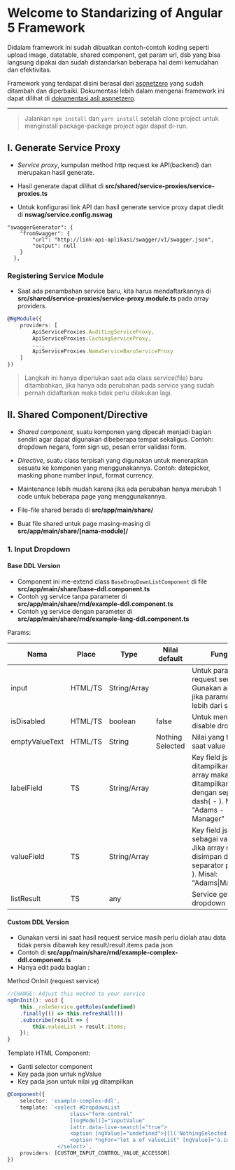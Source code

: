 # Welcome to Standarizing of Angular 5 Framework
Didalam framework ini sudah dibuatkan contoh-contoh koding seperti upload image, datatable, shared component, get param url, dsb yang bisa langsung dipakai dan sudah distandarkan beberapa hal demi kemudahan dan efektivitas. 

Framework yang terdapat disini berasal dari [aspnetzero](https://www.aspnetzero.com) yang sudah ditambah dan diperbaiki. Dokumentasi lebih dalam mengenai framework ini dapat dilihat di [dokumentasi asli aspnetzero](https://www.aspnetzero.com/Documents).

***

> Jalankan `npm install` dan `yarn install` setelah clone project untuk menginstall package-package project agar dapat di-run.

## I. Generate Service Proxy
- *Service proxy*, kumpulan method http request ke API(backend) dan merupakan hasil generate.

- Hasil generate dapat dilihat di **src/shared/service-proxies/service-proxies.ts**

- Untuk konfigurasi link API dan hasil generate service proxy dapat diedit di **nswag/service.config.nswag**
```
"swaggerGenerator": {
    "fromSwagger": {
        "url": "http://link-api-aplikasi/swagger/v1/swagger.json",
        "output": null
    }
  },
```

### Registering Service Module
- Saat ada penambahan service baru, kita harus mendaftarkannya di **src/shared/service-proxies/service-proxy.module.ts** pada array providers.

```typescript
@NgModule({
    providers: [
        ApiServiceProxies.AuditLogServiceProxy,
        ApiServiceProxies.CachingServiceProxy,
        ...,
        ApiServiceProxies.NamaServiceBaruServiceProxy
    ]
})
```

>Langkah ini hanya diperlukan saat ada class service(file) baru ditambahkan, jika hanya ada perubahan pada service yang sudah pernah didaftarkan maka tidak perlu dilakukan lagi.

## II. Shared Component/Directive
- *Shared component*, suatu komponen yang dipecah menjadi bagian sendiri agar dapat digunakan dibeberapa tempat sekaligus. 
Contoh: dropdown negara, form sign up, pesan error validasi form.

- *Directive*, suatu class terpisah yang digunakan untuk menerapkan sesuatu ke komponen yang menggunakannya. 
Contoh: datepicker, masking phone number input, format currency.

- Maintenance lebih mudah karena jika ada perubahan hanya merubah 1 code untuk beberapa page yang menggunakannya.

- File-file shared berada di **src/app/main/share/**

- Buat file shared untuk page masing-masing di **src/app/main/share/[nama-module]/**

### 1. Input Dropdown
#### Base DDL Version
- Component ini me-extend class `BaseDropDownListComponent` di file **src/app/main/share/base-ddl.component.ts**
- Contoh yg service tanpa parameter di **src/app/main/share/rnd/example-ddl.component.ts**
- Contoh yg service dengan parameter di **src/app/main/share/rnd/example-lang-ddl.component.ts**

Params:

Nama            | Place     | Type          | Nilai default     | Fungsi
----------------|-----------|---------------|-------------------|------------------------------------
input           | HTML/TS   | String/Array  |                   | Untuk parameter request service. Gunakan array jika parameter lebih dari satu
isDisabled      | HTML/TS   | boolean       | false             | Untuk men-disable dropdown
emptyValueText  | HTML/TS   | String        | Nothing Selected  | Nilai yang tampil saat value kosong
labelField      | TS        | String/Array  |                   | Key field json yg ditampilkan. Jika array maka ditampilkan dengan separator dash( - ). Misal: "Adams - Manager"
valueField      | TS        | String/Array  |                   | Key field json sebagai value. Jika array maka disimpan dengan separator pipe( &#124; ). Misal: "Adams&#124;Manager"
listResult      | TS        | any           |                   | Service get data dropdown

#### Custom DDL Version
- Gunakan versi ini saat hasil request service masih perlu diolah atau data tidak persis dibawah key result/result.items pada json
- Contoh di **src/app/main/share/rnd/example-complex-ddl.component.ts**
- Hanya edit pada bagian :

Method OnInit (request service)

```typescript
//CHANGE: Adjust this method to your service
ngOnInit(): void {
    this._roleService.getRoles(undefined)
    .finally(() => this.refreshAll())
    .subscribe(result => {
        this.valueList = result.items;
    });
}
```

Template HTML Component:
- Ganti selector component
- Key pada json untuk ngValue
- Key pada json untuk nilai yg ditampilkan

```typescript
@Component({
    selector: 'example-complex-ddl',
    template: `<select #DropdownList
                    class="form-control"
                    [(ngModel)]="inputValue"
                    [attr.data-live-search]="true">
                    <option [ngValue]="undefined">{{l('NothingSelected')}}</option>
                    <option *ngFor="let a of valueList" [ngValue]="a.id">{{a.displayName}}</option>
                </select>`,
    providers: [CUSTOM_INPUT_CONTROL_VALUE_ACCESSOR]
})
```